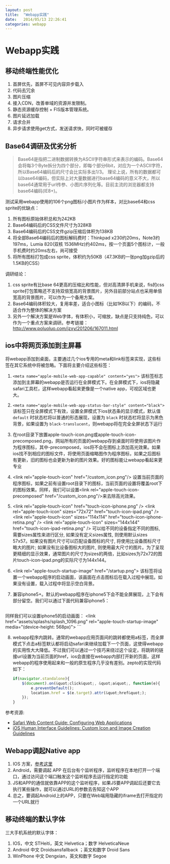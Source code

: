 ```yaml
---
layout: post
title:  "Webapp实践"
date:   2014/05/13 22:26:41
categories: webapp
---
```


# Webapp实践

## 移动终端性能优化

1. 首屏优先，首屏不可见内容异步载入
2. 代码去冗余
3. 图片压缩
4. 接入CDN，改善单域的资源并发限制。
5. 静态资源缓存控制 + FIS版本管理系统。
6. 图片延迟加载
7. 请求合并
8. 异步请求使用get方式，发送请求快，同时可被缓存

## Base64调研及优劣分析

> Base64是指把二进制数据转换为ASCII字符串形式来表示的编码。Base64会将每3个Byte拆分为四个部分，即每个部分6bit，对应为一个ASCII字符，所以Base64编码后的尺寸会比实际多出1/3。
	理论上说，所有的数据都可以base64编码，但实际上对大量数据进行base64编码的意义不大，所以base64通常用于url传参、小图片序列化等。目前主流的浏览器都支持base64编码(IE8+)。

测试采用webapp使用的106个png图标/小图片作为样本，对比base64和css sprite的优缺点：

1. 所有图标原始体积总和为242KB
2. Base64编码后的CSS文件尺寸为328KB
3. Base64编码后的CSS文件gzip压缩后体积为138KB
4. 将全部Base64编码后的图标解码费时：Thinkpad x230约20ms，Note3约197ms，Lumia 820(双核 1536MHz)约402ms，按一个页面5个图标计，一般手机费时约20ms左右，尚可接受
5. 将所有图标打包成css sprite，体积约为50KB（47.3KB的一张png加gzip后的1.5KB的CSS）

调研结论：

1. css sprite有比base 64更高的压缩比和性能，但对高清屏手机来说，fis的css sprite打包策略还不支持双倍宽高的背景图片，另外目前部分站点也采用单倍宽高的背景图片，可以作为一个备用方案。
2. Base64编码体积较大，复用率差，适合小图标（比如1KB以下）的编码，不适合作为整体的解决方案
3. 另外一个解决方案是Web字体，有体积小，可缩放，缺点是只支持纯色，可以作为一个重点方案来调研。参考链接：http://www.poluoluo.com/jzxy/201206/167011.html

##  ios中将网页添加到主屏幕

将webapp添加到桌面，主要通过几个ios专用的meta和link标签来实现，这些标签在其它系统中将被忽略。下面将主要介绍这些标签：

 1. `<meta name="apple-mobile-web-app-capable" content="yes">` 该标签标志添加到主屏幕的webapp是否运行在全屏模式下。在全屏模式下，ios将隐藏safari工具栏，这样webapp看起来更像是一个native app，可视区域也更大。
 2. `<meta name="apple-mobile-web-app-status-bar-style" content="black">`
	   该标签只在全屏模式下有效，设置全屏模式下ios状态条的显示模式，默认值 `default` 时状态栏将以普通的形态展现，设置为 `black` 时状态栏将显示为黑色背景，如果设置为 `black-translucent`，则webapp将在完全全屏状态下运行
 3. 在root目录下放置apple-touch-icon.png或apple-touch-icon-precomposed.png，网站所有的页面的webapp存到桌面时将使用该图片作为程序图标，其中-precomposed，ios将不会在图标上添加高光效果。如果ios找不到相应的图标文件，将使用页面缩略图作为程序图标，如果之后图标有更新，旧的图标也会更新为新的图片效果。好的图标能让webapp看起来更专业
 4. &lt;link rel=&quot;apple-touch-icon&quot; href=&quot;/custom_icon.png&quot;/&gt;
	   设置当前页面的程序图标，如果之前有设置root目录下的图标，当前页面的设置将覆盖root下的图标效果。同样，我们可以设置&lt;link rel=&quot;apple-touch-icon-precomposed&quot; href=&quot;/custom_icon.png&quot;/&gt;来去除高光效果。
 5. &lt;link rel=&quot;apple-touch-icon&quot; href=&quot;touch-icon-iphone.png&quot; /&gt;
	   &lt;link rel=&quot;apple-touch-icon&quot; sizes=&quot;72x72&quot; href=&quot;touch-icon-ipad.png&quot; /&gt;
	   &lt;link rel=&quot;apple-touch-icon&quot; sizes=&quot;114x114&quot; href=&quot;touch-icon-iphone-retina.png&quot; /&gt;
	   &lt;link rel=&quot;apple-touch-icon&quot; sizes=&quot;144x144&quot; href=&quot;touch-icon-ipad-retina.png&quot; /&gt;
	   可以给不同的设备指定不同的图标, 需要sizes属性来进行区分, 如果没有定义sizes属性, 则使用默认sizes 57x57。如果没有图片尺寸可以匹配设备图标的尺寸, 将使用比设备图标尺寸略大的图片; 如果没有比设备图标大的图片, 则使用最大尺寸的图片。为了呈现更精细的显示效果，通常图片的尺寸为sizes的两倍，比如sizes为72x72的图片touch-icon-ipad.png的实际尺寸为144x144。
 6. &lt;link rel=&quot;apple-touch-startup-image&quot; href=&quot;/startup.png&quot;&gt;
	   该标签将设置一个webapp程序的启动画面，该画面在点击图标后在载入过程中展现。如果没有设置，载入过程中将显示空白背景。
 7. 兼容iphone5+。默认的webapp程序在iphone5下会不能全屏展现，上下会有部分留空。我们可以通过下面代码兼容iphone5：
 
    ```html
<!-- 标准的viewport设置-->
<meta name="viewport" content="initial-scale=1.0,user-scalable=no,maximum-scale=1,width=device-width" />
<!-- 兼容iphone5的设置，上面的width=device-width设置会让iphone留白，在iphone5中需要去掉 -->
<meta name="viewport" content="initial-scale=1.0,user-scalable=no,maximum-scale=1" media="(device-height: 568px)" />
同样我们可以设置iphone5的启动画面：
&lt;link href=&quot;assets/splashs/splash_1096.png&quot; rel=&quot;apple-touch-startup-image&quot; media=&quot;(device-height: 568px)&quot;&gt;
    ```

 8. webapp程序内跳转。通常的webapp应用页面间的跳转都使用a标签，而全屏模式下点击a标签默认都将启动safari来继续加载下一个页面，这使得webapp的实用性大大降低。不过我们可以通过一个技巧来绕过这个设定，将跳转的链接url设置为当前页面的href，ios会直接在webapp内部打开新的页面，这样webapp的程序使用起来和一般的原生程序几乎没有差别。zepto的实现代码如下：

    ```javascript 
	if(navigator.standalone){
		$(document).on(&quot;click&quot;, &quot;a&quot;, function(e){ 
			e.preventDefault(); 
			location.href = $(e.target).attr(&quot;href&quot;); 
		});
	}
    ```

参考资源:

- [Safari Web Content Guide: Configuring Web Applications](https://developer.apple.com/library/safari/documentation/AppleApplications/Reference/SafariWebContent/ConfiguringWebApplications/ConfiguringWebApplications.html#//apple_ref/doc/uid/TP40002051-CH3-SW4)
- [iOS Human Interface Guidelines: Custom Icon and Image Creation Guidelines](https://developer.apple.com/library/safari/documentation/UserExperience/Conceptual/MobileHIG/IconsImages/IconsImages.html#//apple_ref/doc/uid/TP40006556-CH14-SW11)

##  Webapp调起Native app

1. IOS 方案，[参考这里](http://www.cnblogs.com/xiaouisme/archive/2012/03/14/2396006.html)
2. Android，需要调起 APP 在后台有个监听程序，监听程序在本地打开一个端口，通过访问这个端口触发这个监听程序去运行指定的功能
3. JS和APP的通信就依靠APP的这个监听程序，如果JS要APP调起后还要它去执行某些操作，就可以通过URL的参数去告知这个APP
4. 总之，要调起Android上的APP，只要在Web端用隐藏的iframe去打开指定的一个URL就行

##  移动终端的默认字体 

三大手机系统的默认字体：

 1. IOS，中文 STHeiti，英文 Helvetica；数字 HelveticaNeue
 2. Android 中文 Droidsansfallback ；英文和数字 Droid Sans
 3. WinPhone 中文 Dengxian，英文和数字 Segoe

